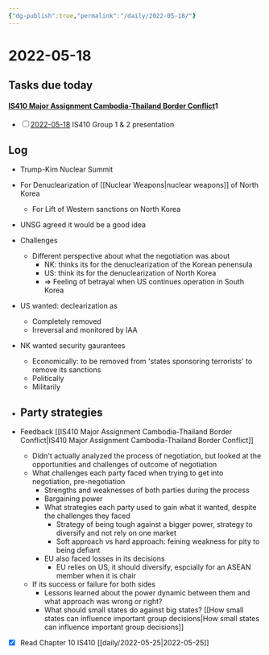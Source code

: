 ```yaml
---
{"dg-publish":true,"permalink":"/daily/2022-05-18/"}
---
```


# 2022-05-18

## Tasks due today

<div><h4><span><a data-tooltip-position="top" aria-label="IS410 Major Assignment Cambodia-Thailand Border Conflict.md" data-href="IS410 Major Assignment Cambodia-Thailand Border Conflict.md" href="IS410 Major Assignment Cambodia-Thailand Border Conflict.md" class="internal-link" target="_blank" rel="noopener">IS410 Major Assignment Cambodia-Thailand Border Conflict</a></span><span class="dataview small-text">1</span></h4><div class="dataview result-group"><ul class="contains-task-list"><li data-task=" " class="dataview task-list-item"><input type="checkbox" class="dataview task-list-item-checkbox"><span><a data-href="2022-05-18" href="2022-05-18" class="internal-link" target="_blank" rel="noopener">2022-05-18</a> IS410 Group 1 &amp; 2 presentation</span></li></ul></div></div>

## Log

- Trump-Kim Nuclear Summit
- For Denuclearization of [[Nuclear Weapons\|nuclear weapons]] of North Korea
	- For Lift of Western sanctions on North Korea
- UNSG agreed it would be a good idea
- Challenges
	- Different perspective about what the negotiation was about
		- NK: thinks its for the denuclearization of the Korean penensula
		- US: think its for the denuclearization of North Korea
		- => Feeling of betrayal when US continues operation in South Korea
- US wanted: declearization as
	- Completely removed
	- Irreversal and monitored by IAA
- NK wanted security gaurantees
	- Economically: to be removed from 'states sponsoring terrorists' to remove its sanctions
	- Politically
	- Militarily
- Party strategies
	- 


- Feedback [[IS410 Major Assignment Cambodia-Thailand Border Conflict\|IS410 Major Assignment Cambodia-Thailand Border Conflict]]
	- Didn't actually analyzed the process of negotiation, but looked at the opportunities and challenges of outcome of negotiation
	- What challenges each party faced when trying to get into negotiation, pre-negotiation
		- Strengths and weaknesses of both parties during the process
		- Bargaining power
		- What strategies each party used to gain what it wanted, despite the challenges they faced
			- Strategy of being tough against a bigger power, strategy to diversify and not rely on one market
			- Soft approach vs hard approach: feining weakness for pity to being defiant
		- EU also faced losses in its decisions
			- EU relies on US, it should diversify, espcially for an ASEAN member when it is chair
	- If its success or failure for both sides
		- Lessons learned about the power dynamic between them and what approach was wrong or right?
		- What should small states do against big states? [[How small states can influence important group decisions\|How small states can influence important group decisions]]

- [x] Read Chapter 10 IS410 [[daily/2022-05-25\|2022-05-25]]